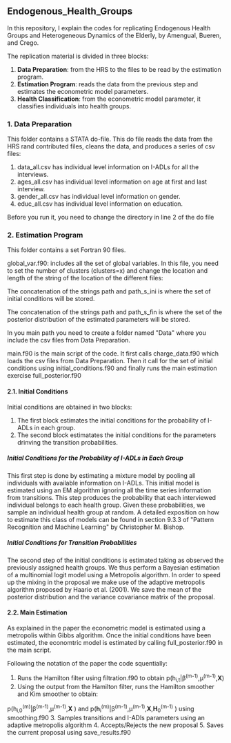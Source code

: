 ## Endogenous_Health_Groups
In this repository, I explain the codes for replicating Endogenous Health Groups and Heterogeneous Dynamics of the Elderly, by Amengual, Bueren, and Crego.

The replication material is divided in three blocks:
1. **Data Preparation**: from the HRS to the files to be read by the estimation program.
1. **Estimation Program**: reads the data from the previous step and estimates the econometric model parameters.
1. **Health Classification**: from the econometric model parameter, it classifies individuals into health groups.

### 1. Data Preparation

This folder contains a STATA do-file. This do file reads the data from the HRS rand contributed files, cleans the data, and produces a series of csv files:
1. data_all.csv has individual level information on I-ADLs for all the interviews.
1. ages_all.csv has individual level information on age at first and last interview.
2. gender_all.csv has individual level information on gender.
3. educ_all.csv has individual level information on education.

Before you run it, you need to change the directory in line 2 of the do file

### 2. Estimation Program

This folder contains a set Fortran 90 files.

global_var.f90: includes all the set of global variables. In this file, you need to set the number of clusters (clusters=x) and change the location and length of the string of the location of the different files:

The concatenation of the strings path and path_s_ini is where the set of initial conditions will be stored.

The concatenation of the strings path and path_s_fin is where the set of the posterior distribution of the estimated parameters will be stored.

In you main path you need to create a folder named "Data" where you include the csv files from Data Preparation.

main.f90 is the main script of the code. It first calls charge_data.f90 which loads the csv files from Data Preparation. Then it call for the set of initial conditions using initial_conditions.f90 and finally runs the main estimation exercise full_posterior.f90

#### 2.1. Initial Conditions

Initial conditions are obtained in two blocks:
1. The first block estimates the initial conditions for the probability of I-ADLs in each group.
2. The second block estimatates the initial conditions for the parameters drinving the transition probabilities.

##### Initial Conditions for the Probability of I-ADLs in Each Group

This first step is done by estimating a mixture model by pooling all individuals with available information on I-ADLs. This initial model is estimated using an EM algorithm ignoring all the time series information from transitions. This step produces the probability that each interviewed individual belongs to each health group. Given these probabilities, we sample an individual health group at random.  A detailed exposition on how to estimate this class of models can be found in section 9.3.3 of "Pattern Recognition and Machine Learning" by Christopher M. Bishop.  

##### Initial Conditions for Transition Probabilities

The second step of the initial conditions is estimated taking as observed the previously assigned health groups. We thus perform a Bayesian estimation of a multinomial logit model using a Metropolis algorithm. In order to speed up the mixing in the proposal we make use of the adaptive metropolis algorithm proposed by Haario et al. (2001). We save the mean of the posterior distribution and the variance covariance matrix of the proposal. 

#### 2.2. Main Estimation

As explained in the paper the econometric model is estimated using a metropolis within Gibbs algorithm. Once the initial conditions have been estimated, the economtric model is estimated by calling full_posterior.f90 in the main script.

Following the notation of the paper the code squentially:

1. Runs the Hamilton filter using filtration.f90 to obtain p(h<sub>i,t</sub>|β<sup>(m-1)</sup>,μ<sup>(m-1)</sup>,**X**)
1. Using the output from the Hamilton filter, runs the Hamilton smoother and Kim smoother to obtain:

 p(h<sub>i,0</sub><sup>(m)</sup>|β<sup>(m-1)</sup>,μ<sup>(m-1)</sup>,**X** ) and p(**h**<sub>i</sub><sup>(m)</sup>|β<sup>(m-1)</sup>,μ<sup>(m-1)</sup>,**X**,**H**<sub>0</sub><sup>(m-1)</sup> ) using smoothing.f90
3. Samples transitions and I-ADls parameters using an adaptive metropolis algorithm
4. Accepts/Rejects the new proposal
5. Saves the current proposal using save_results.f90

